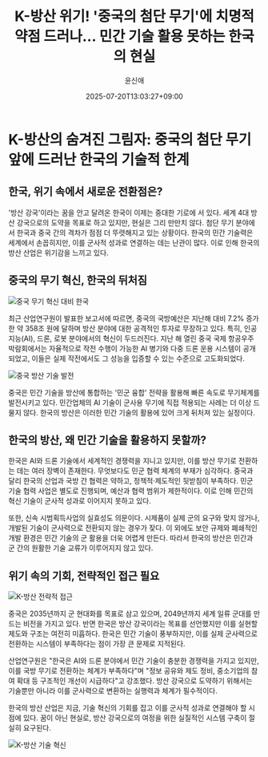 ﻿---
title: "K-방산 위기! '중국의 첨단 무기'에 치명적 약점 드러나… 민간 기술 활용 못하는 한국의 현실"
description: "## 중국 앞에 드러난 K-방산의 민낯 민간 기술은 세계 최고인데 군에선 못 쓴다 ..."
date: 2025-07-20T13:03:27+09:00
author: "윤신애"
categories: ["economy"]
tags: ["뉴스", "이슈", "AI", "국방", "드론", "로봇", "방산", "방산기술", "방위산업", "인공지능", "중국", "한국", "무기경쟁", "민간기술"]
hash: 61a70d8d
source_url: "https://www.reportera.co.kr/news/comparison-of-chinese-and-korean-defense-technology/"
url: "/economy/k-bangsan-wigi-junggugyi/"
images: ["https://imagedelivery.net/BhPWbivJAhTvor9c-8lV2w/b157e1e8-2238-449e-c805-ce6deb0ca100/public", "https://imagedelivery.net/BhPWbivJAhTvor9c-8lV2w/c2d6fa74-59bb-4ca7-94fd-55d264174b00/public", "https://imagedelivery.net/BhPWbivJAhTvor9c-8lV2w/ca22f45e-002e-44bc-584b-023c5c4cf500/public", "https://imagedelivery.net/BhPWbivJAhTvor9c-8lV2w/5094fffc-97ed-4e5f-bb3a-649a33b86b00/public"]
thumbnail: "https://imagedelivery.net/BhPWbivJAhTvor9c-8lV2w/b157e1e8-2238-449e-c805-ce6deb0ca100/public"
image: "https://imagedelivery.net/BhPWbivJAhTvor9c-8lV2w/b157e1e8-2238-449e-c805-ce6deb0ca100/public"
featured_image: "https://imagedelivery.net/BhPWbivJAhTvor9c-8lV2w/b157e1e8-2238-449e-c805-ce6deb0ca100/public"
image_width: 1200
image_height: 630
slug: "k-bangsan-wigi-junggugyi"
type: "post"
layout: "single"
news_keywords: "뉴스, 이슈, AI, 국방, 드론"
robots: "index, follow"
draft: false
---

# K-방산의 숨겨진 그림자: 중국의 첨단 무기 앞에 드러난 한국의 기술적 한계

## 한국, 위기 속에서 새로운 전환점은?

'방산 강국'이라는 꿈을 안고 달려온 한국이 이제는 중대한 기로에 서 있다. 세계 4대 방산 강국으로의 도약을 목표로 하고 있지만, 현실은 그리 만만치 않다. 첨단 무기 분야에서 한국과 중국 간의 격차가 점점 더 뚜렷해지고 있는 상황이다. 한국의 민간 기술력은 세계에서 손꼽히지만, 이를 군사적 성과로 연결하는 데는 난관이 많다. 이로 인해 한국의 방산 산업은 위기감을 느끼고 있다.

## 중국의 무기 혁신, 한국의 뒤처짐


![중국 무기 혁신 대비 한국](https://imagedelivery.net/BhPWbivJAhTvor9c-8lV2w/c2d6fa74-59bb-4ca7-94fd-55d264174b00/public)


최근 산업연구원이 발표한 보고서에 따르면, 중국의 국방예산은 지난해 대비 7.2% 증가한 약 358조 원에 달하며 방산 분야에 대한 공격적인 투자로 무장하고 있다. 특히, 인공지능(AI), 드론, 로봇 분야에서의 혁신이 두드러진다. 지난 해 열린 중국 국제 항공우주박람회에서는 자율적으로 작전 수행이 가능한 AI 병기와 다중 드론 운용 시스템이 공개되었고, 이들은 실제 작전에서도 그 성능을 입증할 수 있는 수준으로 고도화되었다.


![중국 방산 기술 발전](https://imagedelivery.net/BhPWbivJAhTvor9c-8lV2w/ca22f45e-002e-44bc-584b-023c5c4cf500/public)


중국은 민간 기술을 방산에 통합하는 '민군 융합' 전략을 활용해 빠른 속도로 무기체계를 발전시키고 있다. 민간업체의 AI 기술이 군사용 무기에 직접 적용되는 사례는 더 이상 드물지 않다. 한국의 방산은 이러한 민간 기술의 활용에 있어 크게 뒤처져 있는 실정이다.

## 한국의 방산, 왜 민간 기술을 활용하지 못할까?

한국은 AI와 드론 기술에서 세계적인 경쟁력을 지니고 있지만, 이를 방산 무기로 전환하는 데는 여러 장벽이 존재한다. 무엇보다도 민군 협력 체계의 부재가 심각하다. 중국과 달리 한국의 산업과 국방 간 협력은 약하고, 정책적·제도적인 뒷받침이 부족하다. 민군 기술 협력 사업은 별도로 진행되며, 예산과 협력 범위가 제한적이다. 이로 인해 민간의 혁신 기술이 군사적 성과로 이어지지 못하고 있다.

또한, 신속 시범획득사업의 실효성도 의문이다. 시제품이 실제 군의 요구와 맞지 않거나, 개발된 기술이 군사력으로 전환되지 않는 경우가 잦다. 이 외에도 보안 규제와 폐쇄적인 개발 환경은 민간 기술의 군 활용을 더욱 어렵게 만든다. 따라서 한국의 방산은 민간과 군 간의 원활한 기술 교류가 이루어지지 않고 있다.

## 위기 속의 기회, 전략적인 접근 필요


![K-방산 전략적 접근](https://imagedelivery.net/BhPWbivJAhTvor9c-8lV2w/b157e1e8-2238-449e-c805-ce6deb0ca100/public)


중국은 2035년까지 군 현대화를 목표로 삼고 있으며, 2049년까지 세계 일류 군대를 만드는 비전을 가지고 있다. 반면 한국은 방산 강국이라는 목표를 선언했지만 이를 실현할 제도와 구조는 여전히 미흡하다. 한국은 민간 기술이 풍부하지만, 이를 실제 군사력으로 전환하는 시스템이 부족하다는 점이 가장 큰 문제로 지적된다.

산업연구원은 "한국은 AI와 드론 분야에서 민간 기술이 충분한 경쟁력을 가지고 있지만, 이를 국방 무기로 전환하는 체계가 부족하다"며 "정보 공유와 제도 정비, 중소기업의 참여 확대 등 구조적인 개선이 시급하다"고 강조했다. 방산 강국으로 도약하기 위해서는 기술뿐만 아니라 이를 군사력으로 변환하는 실행력과 체계가 필수적이다.

한국의 방산 산업은 지금, 기술 혁신의 기회를 잡고 이를 군사적 성과로 연결해야 할 시점에 있다. 꿈이 아닌 현실로, 방산 강국으로의 여정을 위한 실질적인 시스템 구축이 절실히 요구된다.


![K-방산 기술 혁신](https://imagedelivery.net/BhPWbivJAhTvor9c-8lV2w/5094fffc-97ed-4e5f-bb3a-649a33b86b00/public)


